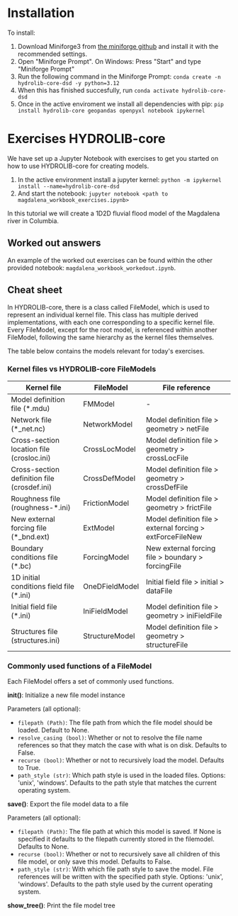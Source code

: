# Installation

To install:
1. Download Miniforge3 from [the miniforge github](https://github.com/conda-forge/miniforge?tab=readme-ov-file#miniforge3)
   and install it with the recommended settings.
2. Open "Miniforge Prompt". On Windows: Press "Start" and type "Miniforge Prompt"
3. Run the following command in the Miniforge Prompt: ``conda create -n hydrolib-core-dsd -y python=3.12``
4. When this has finished succesfully, run ``conda activate hydrolib-core-dsd``
5. Once in the active enviroment we install all dependencies with pip: ``pip install hydrolib-core geopandas openpyxl notebook ipykernel``

# Exercises HYDROLIB-core
We have set up a Jupyter Notebook with exercises to get you started on how to use HYDROLIB-core for creating models.

1. In the active environment install a jupyter kernel: ``python -m ipykernel install --name=hydrolib-core-dsd``
2. And start the notebook: ``jupyter notebook <path to magdalena_workbook_exercises.ipynb>``

In this tutorial we will create a 1D2D fluvial flood model of the Magdalena river in Columbia.

## Worked out answers
An example of the worked out exercises can be found within the other provided notebook: ``magdalena_workbook_workedout.ipynb``.

## Cheat sheet

In HYDROLIB-core, there is a class called FileModel, which is used to represent an individual kernel file. This class has multiple derived implementations, with each one corresponding to a specific kernel file. Every FileModel, except for the root model, is referenced within another FileModel, following the same hierarchy as the kernel files themselves.

The table below contains the models relevant for today's exercises. 

### Kernel files vs HYDROLIB-core FileModels
| **Kernel file**                                    	| **FileModel** 	| **File reference**                                         	|
|---------------------------------------------	|------------------	|------------------------------------------------------------	|
| Model definition file (*.mdu)               	| FMModel          	| -                                                          	|
| Network file (*_net.nc)                     	| NetworkModel     	| Model definition file > geometry > netFile                 	|
| Cross-section location file (crosloc.ini)   	| CrossLocModel    	| Model definition file > geometry > crossLocFile            	|
| Cross-section definition file (crosdef.ini) 	| CrossDefModel    	| Model definition file > geometry > crossDefFile            	|
| Roughness file (roughness-*.ini)            	| FrictionModel    	| Model definition file > geometry > frictFile               	|
| New external forcing file (*_bnd.ext)       	| ExtModel         	| Model definition file > external forcing > extForceFileNew 	|
| Boundary conditions file (*.bc)             	| ForcingModel     	| New external forcing file > boundary > forcingFile         	|
| 1D initial conditions field file (*.ini)    	| OneDFieldModel   	| Initial field file > initial > dataFile                    	|
| Initial field file (*.ini)                  	| IniFieldModel    	| Model definition file > geometry > iniFieldFile            	|
| Structures file (structures.ini)            	| StructureModel   	| Model definition file > geometry > structureFile           	|

### Commonly used functions of a FileModel
Each FileModel offers a set of commonly used functions. 

**__init__()**: Initialize a new file model instance

Parameters (all optional):
* `filepath (Path)`: The file path from which the file model should be loaded. Default to None.
* `resolve_casing (bool)`: Whether or not to resolve the file name references so that they match the case with what is on disk. Defaults to False.
* `recurse (bool)`: Whether or not to recursively load the model. Defaults to True.
* `path_style (str)`: Which path style is used in the loaded files. Options: 'unix', 'windows'. Defaults to the path style that matches the current operating system. 

**save()**: Export the file model data to a file

Parameters (all optional):
* `filepath (Path)`: The file path at which this model is saved. If None is specified it defaults to the filepath currently stored in the filemodel. Defaults to None.
* `recurse (bool)`: Whether or not to recursively save all children of this file model, or only save this model. Defaults to False.
* `path_style (str)`: With which file path style to save the model. File references will be written with the specified path style. Options: 'unix', 'windows'. Defaults to the path style used by the current operating system.

**show_tree()**: Print the file model tree